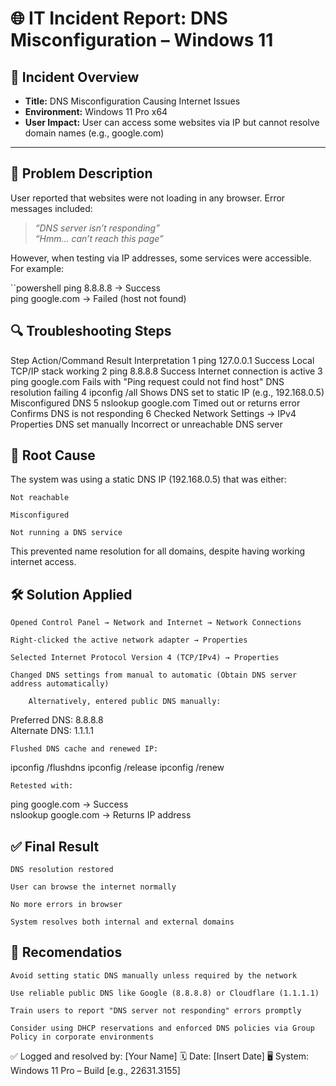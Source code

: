 

# 🌐 IT Incident Report: DNS Misconfiguration – Windows 11

## 📌 Incident Overview
- **Title:** DNS Misconfiguration Causing Internet Issues  
- **Environment:** Windows 11 Pro x64  
- **User Impact:** User can access some websites via IP but cannot resolve domain names (e.g., google.com)

---

## 🧾 Problem Description
User reported that websites were not loading in any browser. Error messages included:

> *“DNS server isn’t responding”*  
> *“Hmm… can’t reach this page”*

However, when testing via IP addresses, some services were accessible. For example:

``powershell
ping 8.8.8.8  → Success  
ping google.com  → Failed (host not found)

## 🔍 Troubleshooting Steps
Step	Action/Command	Result	Interpretation
1	ping 127.0.0.1	Success	Local TCP/IP stack working
2	ping 8.8.8.8	Success	Internet connection is active
3	ping google.com	Fails with "Ping request could not find host"	DNS resolution failing
4	ipconfig /all	Shows DNS set to static IP (e.g., 192.168.0.5)	Misconfigured DNS
5	nslookup google.com	Timed out or returns error	Confirms DNS is not responding
6	Checked Network Settings → IPv4 Properties	DNS set manually	Incorrect or unreachable DNS server

## 🧩 Root Cause

The system was using a static DNS IP (192.168.0.5) that was either:

    Not reachable

    Misconfigured

    Not running a DNS service

This prevented name resolution for all domains, despite having working internet access.

## 🛠️ Solution Applied

    Opened Control Panel → Network and Internet → Network Connections

    Right-clicked the active network adapter → Properties

    Selected Internet Protocol Version 4 (TCP/IPv4) → Properties

    Changed DNS settings from manual to automatic (Obtain DNS server address automatically)

        Alternatively, entered public DNS manually:

Preferred DNS: 8.8.8.8  
Alternate DNS: 1.1.1.1

    Flushed DNS cache and renewed IP:

ipconfig /flushdns
ipconfig /release
ipconfig /renew

    Retested with:

ping google.com → Success  
nslookup google.com → Returns IP address

## ✅  Final Result


    DNS resolution restored

    User can browse the internet normally

    No more errors in browser

    System resolves both internal and external domains

## 📌 Recomendatios

    Avoid setting static DNS manually unless required by the network

    Use reliable public DNS like Google (8.8.8.8) or Cloudflare (1.1.1.1)

    Train users to report "DNS server not responding" errors promptly

    Consider using DHCP reservations and enforced DNS policies via Group Policy in corporate environments

✅ Logged and resolved by: [Your Name]
🗓️ Date: [Insert Date]
🖥️ System: Windows 11 Pro – Build [e.g., 22631.3155]
